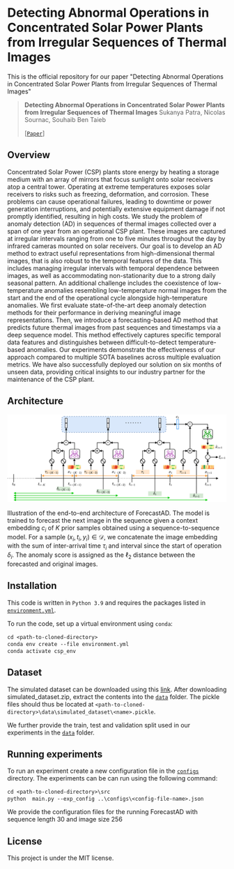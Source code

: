 # Detecting Abnormal Operations in Concentrated Solar Power Plants from Irregular Sequences of Thermal Images

This is the official repository for our paper "Detecting Abnormal Operations in Concentrated Solar Power Plants from Irregular Sequences of Thermal Images"

> **Detecting Abnormal Operations in Concentrated Solar Power Plants from Irregular Sequences of Thermal Images**
> Sukanya Patra, Nicolas Sournac, Souhaib Ben Taieb
>
> [[`Paper`](README.md)]

## Overview
Concentrated Solar Power (CSP) plants store energy by heating a storage medium with an array of mirrors that focus sunlight onto solar receivers atop a central tower. Operating at extreme temperatures exposes solar receivers to risks such as freezing, deformation, and corrosion. These problems can cause operational failures, leading to downtime or power generation interruptions, and potentially extensive equipment damage if not promptly identified, resulting in high costs. We study the problem of anomaly detection (AD) in sequences of thermal images collected over a span of one year from an operational CSP plant. These images are captured at irregular intervals ranging from one to five minutes throughout the day by infrared cameras mounted on solar receivers. Our goal is to develop an AD method to extract useful representations from high-dimensional thermal images, that is also robust to the temporal features of the data. This includes managing irregular intervals with temporal dependence between images, as well as accommodating non-stationarity due to a strong daily seasonal pattern. An additional challenge includes the coexistence of low-temperature anomalies resembling low-temperature normal images from the start and the end of the operational cycle alongside high-temperature anomalies. We first evaluate state-of-the-art deep anomaly detection methods for their performance in deriving meaningful image representations. Then, we introduce a forecasting-based AD method that predicts future thermal images from past sequences and timestamps via a deep sequence model. This method effectively captures specific temporal data features and distinguishes between difficult-to-detect temperature-based anomalies. Our experiments demonstrate the effectiveness of our approach compared to multiple SOTA baselines across multiple evaluation metrics. We have also successfully deployed our solution on six months of unseen data, providing critical insights to our industry partner for the maintenance of the CSP plant.

## Architecture

<p align="center">
<img src="assests/ForecastAD.jpg" alt="ForecastAD" style="width:700px;"/>
</p>

Illustration of the end-to-end architecture of ForecastAD. The model is trained to forecast the next image in the sequence given a context embedding $c_i$ of $K$ prior samples obtained using a sequence-to-sequence model. For a sample $(x_i, t_i, y_i) \in \mathcal{D}$, we concatenate the image embedding with the sum of inter-arrival time $\tau_i$ and interval since the start of operation $\delta_i$. The anomaly score is assigned as the $\ell_2$ distance between the forecasted and original images.


## Installation
This code is written in `Python 3.9` and requires the packages listed in [`environment.yml`](environment.yml).

To run the code, set up a virtual environment using `conda`:

```
cd <path-to-cloned-directory>
conda env create --file environment.yml
conda activate csp_env
```

## Dataset
The simulated dataset can be downloaded using this [link](https://www.dropbox.com/scl/fo/u6bhb0xfvydtnvdbtmlc6/AN5boe8X1ZiUgSSRNKNZjTE?rlkey=amkjs2xcfmpp8odh7ssq02kir&dl=0). After downloading simulated_dataset.zip, extract the contents into the [`data`](data/) folder. The pickle files should thus be located at `<path-to-cloned-directory>\data\simulated_dataset\<name>.pickle`.

We further provide the train, test and validation split used in our experiments in the [`data`](data/) folder.

## Running experiments

To run an experiment create a new configuration file in the [`configs`](configs/) directory. The experiments can be can run using the following command:

```
cd <path-to-cloned-directory>\src
python  main.py --exp_config ..\configs\<config-file-name>.json
```

We provide the configuration files for the running ForecastAD with sequence length 30 and image size 256

## License

This project is under the MIT license.